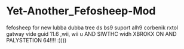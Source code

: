 # Yet-Another_Fefosheep-Mod
fefosheep for new lubba dubba tree ds bs9 suport alh9 corbenik rxtol gatway vide guid 11.6 ,wii, wii u AND SIWTHC widh XBROKX ON AND PALYSTETION 64!!!! :))))
